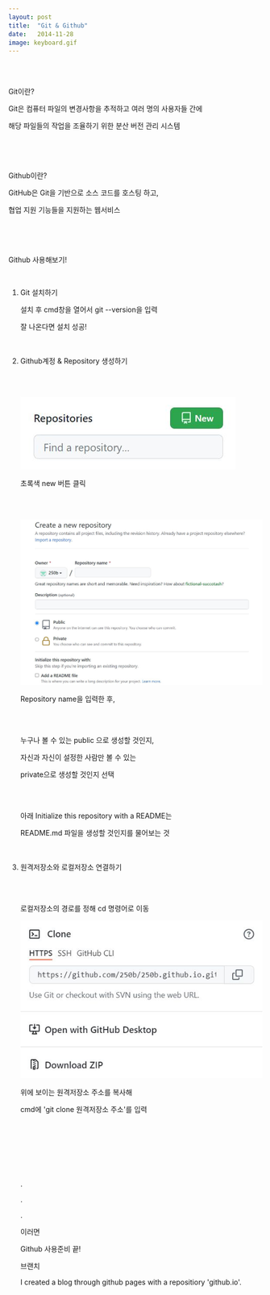```yaml
---
layout: post
title:  "Git & Github"
date:   2014-11-28
image: keyboard.gif
---
```

<br><br>
<p class="intro">Git이란?<p>
<p class="gittext">Git은 컴퓨터 파일의 변경사항을 추적하고 여러 명의 사용자들 간에</p>
<p class="gittext">해당 파일들의 작업을 조율하기 위한 분산 버전 관리 시스템</p>
<br><br><br>
<p class="intro">Github이란?<p>
<p class="gittext">GitHub은 Git을 기반으로 소스 코드를 호스팅 하고,</p>
<p class="gittext">협업 지원 기능들을 지원하는 웹서비스</p>
<br><br><br>
<p class="intro">Github 사용해보기!<p>
<br>
    <ol>
        <li class="list">Git 설치하기
            <p> </p>
            <p>설치 후 cmd창을 열어서 git --version을 입력</p>
            <p>잘 나온다면 설치 성공!</p>
            <br><br>
        </li>
        <li class="list">Github계정 & Repository 생성하기
            <p> </p>
            <br><br>
            <p><img src="/assets/img/repository.JPG" alt=""><P>
            <p>초록색 new 버튼 클릭</p>
            <br><br>
            <p><img src="/assets/img/create.JPG" alt=""></p>
            <p>Repository name을 입력한 후,</p>
            <br><br>
            <p>누구나 볼 수 있는 public 으로 생성할 것인지,</p>
            <p>자신과 자신이 설정한 사람만 볼 수 있는</p>
            <p>private으로 생성할 것인지 선택</p>
            <br><br>
            <p>아래 Initialize this repository with a README는</p>
            <p>README.md 파일을 생성할 것인지를 물어보는 것</p>
            <br><br>
        <li class="list">원격저장소와 로컬저장소 연결하기
            <p> </p>
            <br><br>
            <p>로컬저장소의 경로를 정해 cd 명령어로 이동</p>
            <p><img src="/assets/img/clone.JPG" alt=""></p>
            <p>위에 보이는 원격저장소 주소를 복사해</p>
            <p>cmd에 'git clone 원격저장소 주소'를 입력</p>
<br><br><br><br><br><br>

<div class="gittext">   
    <p>.</p>
    <p>.</p>
    <p>.</p>
    <p>이러면</p>
</div>
<p> </p>
<p class="intro"><span class="dropcap"></span>Github 사용준비 끝!<p>
<p class="intro"><span class="dropcap"></span>브랜치<p>
<p class="firstpost">I created a blog through github pages with a repositiory 'github.io'.<p>
